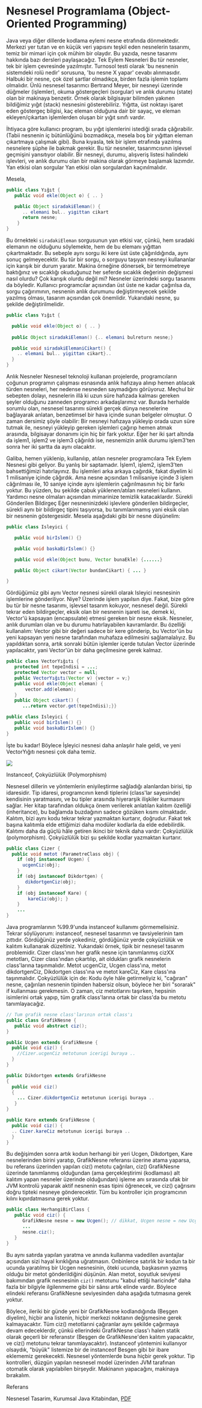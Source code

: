 # Nesnesel Programlama (Object-Oriented Programming)

Java veya diğer dillerde kodlama eylemi nesne etrafında
dönmektedir. Merkezi yer tutan ve en küçük veri yapısını teşkil eden
nesnelerin tasarımı, temiz bir mimari için çok mühim bir olaydır.  Bu
yazıda, nesne tasarımı hakkında bazı dersleri paylaşacağız.  Tek Eylem
Nesneleri Bu tür nesneler, tek bir işlem çevresinde
yazılmıştır. Turnosol testi olarak 'bu nesnenin sistemdeki rolü nedir'
sorusuna, 'bu nesne X yapar' cevabı alınmasıdır.  Halbuki bir nesne,
çok özel şartlar olmadıkça, birden fazla işlemin toplamı
olmalıdır. Ünlü nesnesel tasarımcı Bertrand Meyer, bir nesneyi
üzerinde düğmeler (işlemler), okuma göstergeçleri (sorgular) ve anlık
durumu (state) olan bir makinaya benzetir.  Örnek olarak bilgisayar
bilimden yakınen bildiğimiz yığıt (stack) nesnesini
gösterebiliriz. Yığıtta, üst noktayı işaret eden göstergeç bilgisi,
kaç eleman olduğuna dair bir sayaç, ve eleman ekleyen/çıkartan
işlemlerden oluşan bir yığıt sınıfı vardır.

İhtiyaca göre kullanıcı program, bu yığıt işlemlerini istediği sırada
çâğırabilir. (Tabii nesnenin iç bütünlüğünü bozmadıkça, mesela boş bir
yığıttan eleman çıkartmaya çalışmak gibi).  Buna kıyasla, tek bir
işlem etrafında yazılmış nesnelere şüphe ile bakmak gerekir. Bu tür
nesneler, tasarımcısının işlevsel geçmişini yansıtıyor olabilir.  Bir
nesneyi, durumu, alışveriş listesi halindeki işlevleri, ve anlık
durumu olan bir makina olarak görmeye başlamak lazımdır.  Yan etkisi
olan sorgular Yan etkisi olan sorgulardan kaçınılmalıdır.

Mesela,

```java
public class Yığıt {
   public void ekle(Object o) { .. }

   public Object siradakiEleman() {
      .. elemani bul.. yigittan cikart
      return nesne;
    }
}
```

Bu örnekteki `siradakiEleman` sorgusunun yan etkisi var, çünkü, hem
sıradaki elemanın ne olduğunu söylemekte, hem de bu elemanı yığıttan
çıkartmaktadır. Bu sebeple aynı sorgu iki kere üst üste
çâğırıldığında, aynı sonuç gelmeyecektir.  Bu tür bir sorgu, o sorguyu
taşıyan nesneyi kullananlar için karışık bir durum yaratır. Makina
örneğine dönersek, bir termometreye baktığınız ve sıcaklığı okuduğunuz
her seferde sıcaklık değerinin değişmesi nasıl olurdu? Çok karışık
olurdu değil mi? Nesneler üzerindeki sorgu tasarımı da
böyledir. Kullanıcı programcılar açısından üst üste ne kadar çağırılsa
da, sorgu çağırımının, nesnenin anlık durumunu değiştirmeyecek şekilde
yazılmış olması, tasarım açısından çok önemlidir.  Yukarıdaki nesne,
şu şekilde değiştirilmelidir.

```java
public class Yığıt {

  public void ekle(Object o) { .. }
  
  public Object siradakiEleman() {.. elemani bulreturn nesne;}

  public void siradakiElemaniCikart() {
    .. elemani bul.. yigittan cikart}..
  }
}
```

Anlık Nesneler Nesnesel teknoloji kullanan projelerde, programcıların
çoğunun programın çalışması esnasında anlık hafızaya alınıp hemen
atılacak türden nesneleri, her nedense nesneden saymadığını görüyoruz.
Meçhul bir sebepten dolayı, nesnelerin illâ ki uzun süre hafızada
kalması gereken şeyler olduğunu zanneden programcı arkadaşlarımız
var. Burada herhalde sorumlu olan, nesnesel tasarımı sürekli gerçek
dünya nesnelerine bağlayarak anlatan, benzetimsel bir hava içinde
sunan belgeler olmuştur.  O zaman dersimiz şöyle olabilir: Bir nesneyi
hafızaya yükleyip orada uzun süre tutmak ile, nesneyi yükleyip gereken
işlemleri çağırıp hemen atmak arasında, bilgisayar donanımı için hiç
bir fark yoktur. Eğer her iki şart altında da işlem1, işlem2 ve işlem3
çâğırıldı ise, nesnemizin anlık durumu işlem3'ten sonra her iki şartta
da aynı olacaktır.

Galiba, hemen yüklenip, kullanılıp, atılan nesneler programcılara Tek
Eylem Nesnesi gibi geliyor. Bu yanlış bir saptamadır. İşlem1, işlem2,
işlem3'ten bahsettiğimizi hatırlayınız. Bu işlemleri arka arkaya
çağırdık, fakat diyelim ki 1 milisaniye içinde çâğırdık. Ama nesne
açısından 1 milisaniye içinde 3 işlem câğırılması ile, 10 saniye
içinde aynı işlemlerin çağırılmasının hiç bir farkı yoktur.  Bu
yüzden, bu şekilde çabuk yüklenen/atılan nesneleri kullanın. Yardımcı
nesne olmaları açısından mimarinize temizlik katacaklardır.  Sürekli
Gönderilen Bildirgeç Eğer nesneninizdeki işlevlere gönderilen
bildirgeçler, sürekli aynı bir bildirgeç tipini taşıyorsa, bu
tanımlanmamış yani eksik olan bir nesnenin göstergesidir. Mesela
aşağıdaki gibi bir nesne düşünelim:

```java
public class Isleyici {

   public void birIslem() {}

   public void baskaBirIslem() {}

   public void ekle(Object bunu, Vector bunaEkle) {......}

   public Object cikart(Vector bundanCikart) { ... }

}
```

Gördüğümüz gibi aynı Vector nesnesi sürekli olarak Isleyici nesnesinin
işlemlerine gönderiliyor. Niye?  Üzerinde işlem yapılsın diye. Fakat,
bize göre bu tür bir nesne tasarımı, işlevsel tasarım kokuyor,
nesnesel değil. Sürekli tekrar eden bildirgeçler, eksik olan bir
nesnenin işareti ise, demek ki, Vector'ü kapsayan (encapsulate) etmesi
gereken bir nesne eksik.  Nesneler, anlık durumları olan ve bu durumu
hatırlayabilen kavramlardır. Bu özelliği kullanalım: Vector gibi bir
değeri sadece bir kere gönderip, bu Vector'ün bu yeni kapsayan yeni
nesne tarafından muhafaza edilmesini sağlamalalıyız. Bu yapıldıktan
sonra, artık sonraki bütün işlemler içerde tutulan Vector üzerinde
yapılacaktır, yani Vector'ün bir daha geçilmesine gerek kalmaz.

```java
public class VectorYığıtı {
   protected int tepeIndisi = ...;
   protected Vector vector = null;
   public VectorYığıtı(Vector v) {vector = v;}
   public void ekle(Object eleman) {
       vector.add(eleman);
   }
   public Object cikart() {
      ...return vector.get(tepeIndisi);}}

public class Isleyici {
   public void birIslem() {}
   public void baskaBirIslem() {}
}
```

İşte bu kadar! Böylece İşleyici nesnesi daha anlaşılır hale geldi, ve
yeni VectorYığıtı nesnesi çok daha temiz.

![](nesne_tasarimi.jpg)

Instanceof, Çokyüzlülük (Polymorphism)

Nesnesel dillerin ve yöntemlerin eniyileştirme sağladığı alanlardan
birisi, tip idaresidir. Tip idaresi, programcının kendi tiplerini
(class'lar sayesinde) kendisinin yaratmasını, ve bu tipler arasında
hiyerarşik ilişkiler kurmasını sağlar.  Her kitap tarafından oldukça
önem verilerek anlatılan kalıtım özelliği (inheritance), bu bağlamda
buzdağının sadece gözüken kısmı olmaktadır. Kalıtım, bizi aynı kodu
tekrar tekrar yazmaktan kurtarır, doğrudur. Fakat tek başına kalıtımla
elde ettiğimizi daha modüler kodlarla da elde edebilirdik. Kalıtımı
daha da güçlü hâle getiren ikinci bir teknik daha vardır: Çokyüzlülük
(polymorphism).  Çokyüzlülük bizi şu şekilde kodlar yazmaktan
kurtarır.

```java
public class Cizer {
  public void metot (ParametreClass obj) {
    if (obj instanceof Ucgen) {
      ucgenCiz(obj);
    }
    if (obj instanceof Dikdortgen) {
       dikdortgenCiz(obj);
    }
    if (obj instanceof Kare) {
        kareCiz(obj); }
    }
    ...
}
```

Java programlarının %99.9'unda instanceof kullanımı
görmemelisiniz. Tekrar söylüyorum: instanceof, nesnesel tasarımın ve
tavsiyelerinin tam zıttıdır. Gördüğünüz yerde yokediniz, gördüğünüz
yerde çokyüzlülük ve kalıtım kullanarak düzeltiniz.  Yukarıdaki örnek,
tipik bir nesnesel tasarım problemidir. Cizer class'ının her grafik
nesne için tanımlanmış cizXX metotları, Cizer class'ından çıkartılıp,
ait oldukları grafik nesnelerin class'larına taşınmalıdır. Metot
ucgenCiz, Ucgen class'ına, metot dikdortgenCiz, Dikdortgen class'ına
ve metot kareCiz, Kare class'ına taşınmalıdır.  Çokyüzlülük için de:
Kodu öyle hâle getirmeliyiz ki, "cağıran" nesne, çağırılan nesnenin
tipinden habersiz olsun, böylece her biri "sorarak" if kullanması
gerekmesin.  O zaman, ciz metotlarını taşırken, hepsinin isimlerini
ortak yapıp, tüm grafik class'larına ortak bir class'da bu metotu
tanımlayacağız.

```java
// Tum grafik nesne class'larının ortak class'ı
public class GrafikNesne {
   public void abstract ciz();
}

public Ucgen extends GrafikNesne {
  public void ciz() {
    //Cizer.ucgenCiz metotunun icerigi buraya ..
  }
}

public Dikdortgen extends GrafikNesne
{
  public void ciz()
  {
    ... Cizer.dikdortgenCiz metotunun icerigi buraya ..
   }
}

public Kare extends GrafikNesne {
  public void ciz() {
  .. Cizer.kareCiz metotunun icerigi buraya ..
  }
}
```

Bu değişimden sonra artık kodun herhangi bir yeri Ucgen, Dikdortgen,
Kare nesnelerinden birini yaratıp, GrafikNesne referansı üzerine atama
yaparsa, bu referans üzerinden yapılan ciz() metotu çağrıları, ciz()
GrafikNesne üzerinde tanımlanmış olduğundan (ama gerçekleştirimi
(kodlaması) alt kalıtım yapan nesneler üzerinde olduğundan) işleme anı
sırasında ufak bir JVM kontrolü yaparak aktif nesnenin esas tipini
öğrenecek, ve ciz() çağrısını doğru tipteki nesneye gönderecektir. Tüm
bu kontroller için programcının kılını kıpırdatmasına gerek yoktur.

```java
public class HerhangiBirClass {
   public void ciz() {
      GrafikNesne nesne = new Ucgen(); // dikkat, Ucgen nesne = new Ucgen degil!!!
      ...
      nesne.ciz();
   }
}
```

Bu aynı satırda yapılan yaratma ve anında kullanma vadedilen
avantajlar açısından sizi hayal kırıklığına uğratmasın. Onbinlerce
satırlık bir kodun ta bir ucunda yaratılmış bir Ucgen nesnesinin,
öteki ucunda, başkasının yazmış olduğu bir metot gönderildiğini
düşünün. Alan metot, soyutluk seviyesi bakımından grafik nesnesinin
`ciz()` metotunu "kabul ettiği haricinde" daha fazla bir bilgiyle
ilgilenmeme gibi bir sânsı artık elinde vardır. Böylece elindeki
referansı GrafikNesne seviyesinden daha aşağıda tutmasına gerek
yoktur.

Böylece, ileriki bir günde yeni bir GrafikNesne kodlandığında (Beşgen
diyelim), hiçbir ana listenin, hiçbir merkezi noktanın değişmesine
gerek kalmayacaktır. Tüm ciz() metotlarıni çağıranlar aynı şekilde
çağırmaya devam edeceklerdir, çünkü ellerindeki GrafikNesne class'ı
halen statik olarak geçerli bir referanstır (Beşgen de GrafikNesne'den
kalıtım yapacaktır, ve ciz() metotunu tekrar tanımlayacaktır).
Instanceof yöntemini kullanıyor olsaydık, "büyük" listemize bir de
instanceof Besgen gibi bir ibare eklememiz gerekecekti. Nesnesel
yöntemlerde buna hiçbir gerek yoktur. Tip kontrolleri, düzgün yapılan
nesnesel model üzerinden JVM tarafınan otomatik olarak yapılabilen
birşeydir. Makinanın yapacağını, makinaya bırakalım.

Referans

Nesnesel Tasarim, Kurumsal Java Kitabindan, [PDF](https://github.com/burakbayramli/classnotes/raw/master/sk/2000/10/oo-kj.pdf)

